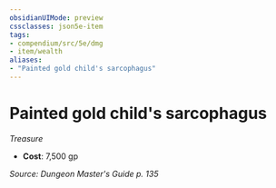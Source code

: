 ```yaml
---
obsidianUIMode: preview
cssclasses: json5e-item
tags:
- compendium/src/5e/dmg
- item/wealth
aliases: 
- "Painted gold child's sarcophagus"
---
```

# Painted gold child's sarcophagus
*Treasure*  

- **Cost**: 7,500 gp

*Source: Dungeon Master's Guide p. 135*